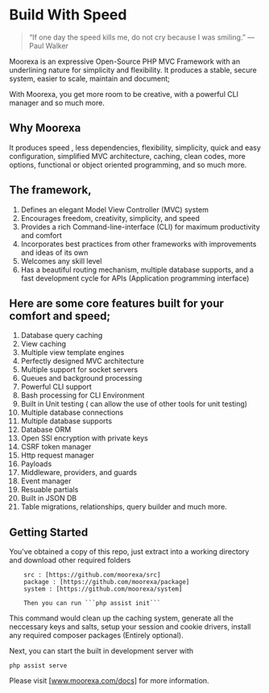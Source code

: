 # Build With Speed

> “If one day the speed kills me, do not cry because I was smiling.” 
> ―  Paul Walker

Moorexa is an expressive Open-Source PHP MVC Framework with an underlining nature for simplicity and flexibility. It produces a stable, secure system, easier to scale, maintain and document;

With Moorexa, you get more room to be creative, with a powerful CLI manager and so much more.

## Why Moorexa

It produces speed , less dependencies, flexibility, simplicity, quick and easy configuration, simplified MVC architecture, caching, clean codes, more options, functional or object oriented programming, and so much more.

## The framework,
1. Defines an elegant Model View Controller (MVC) system
2. Encourages freedom, creativity, simplicity, and speed
3. Provides a rich Command-line-interface (CLI) for maximum productivity and comfort
4. Incorporates best practices from other frameworks with improvements and ideas of its own
5. Welcomes any skill level
6. Has a beautiful routing mechanism, multiple database supports, and a fast development cycle for APIs (Application programming interface)

## Here are some core features built for your comfort and speed;
1. Database query caching
2. View caching
3. Multiple view template engines
4. Perfectly designed MVC architecture
5. Multiple support for socket servers
6. Queues and background processing
7. Powerful CLI support
8. Bash processing for CLI Environment
9. Built in Unit testing ( can allow the use of other tools for unit testing)
10. Multiple database connections
11. Multiple database supports
12. Database ORM
13. Open SSl encryption with private keys 
14. CSRF token manager
15. Http request manager
16. Payloads
17. Middleware, providers, and guards
18. Event manager
19. Resuable partials
20. Built in JSON DB 
21. Table migrations, relationships, query builder and much more. 

## Getting Started
You've obtained a copy of this repo, just extract into a working directory and download other required folders

```
    src : [https://github.com/moorexa/src]
    package : [https://github.com/moorexa/package]
    system : [https://github.com/moorexa/system]

    Then you can run ```php assist init```
```

This command would clean up the caching system, generate all the neccessary keys and salts, setup your session and cookie drivers, install any required composer packages (Entirely optional).

Next, you can start the built in development server with 

``` 
php assist serve 
```

Please visit [www.moorexa.com/docs] for more information.